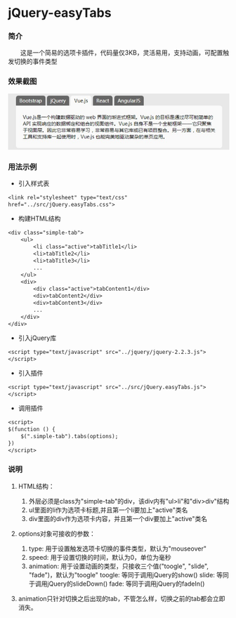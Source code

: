 # jQuery-easyTabs

### 简介
　　这是一个简易的选项卡插件，代码量仅3KB，灵活易用，支持动画，可配置触发切换的事件类型

### 效果截图
![demo1](https://raw.githubusercontent.com/ZRC-Struggling/jQuery-easyTabs/master/demos/imgs/demo1.jpg)

### 用法示例
- 引入样式表
```
<link rel="stylesheet" type="text/css" href="../src/jQuery.easyTabs.css">
```
- 构建HTML结构
```
<div class="simple-tab">
    <ul>
    	<li class="active">tabTitle1</li>
        <li>tabTitle2</li>
        <li>tabTitle3</li>
        ...
    </ul>
    <div>
    	<div class="active">tabContent1</div>
   		<div>tabContent2</div>
   		<div>tabContent3</div>
		...
    </div>
</div>
```

- 引入jQuery库
```
<script type="text/javascript" src="../jquery/jquery-2.2.3.js"></script>
```
- 引入插件
```
<script type="text/javascript" src="../src/jQuery.easyTabs.js"></script>
```

- 调用插件
```
<script>
$(function () {
    $(".simple-tab").tabs(options);
})
</script>
```
### 说明
1. HTML结构：
    1) 外层必须是class为"simple-tab"的div，该div内有"ul>li"和"div>div"结构
    2) ul里面的li作为选项卡标题,并且第一个li要加上"active"类名
    3) div里面的div作为选项卡内容，并且第一个div要加上"active"类名

2. options对象可接收的参数：
    1) type: 用于设置触发选项卡切换的事件类型，默认为"mouseover"
    2) speed: 用于设置切换的时间，默认为0，单位为毫秒
    3) animation: 用于设置动画的类型，只接收三个值("toogle", "slide", "fade")，默认为"toogle"
         toogle: 等同于调用jQuery的show()
	 slide: 等同于调用jQuery的slideDown()
	 fade: 等同于调用jQuery的fadeIn()
	
3. animation只针对切换之后出现的tab，不管怎么样，切换之前的tab都会立即消失。
